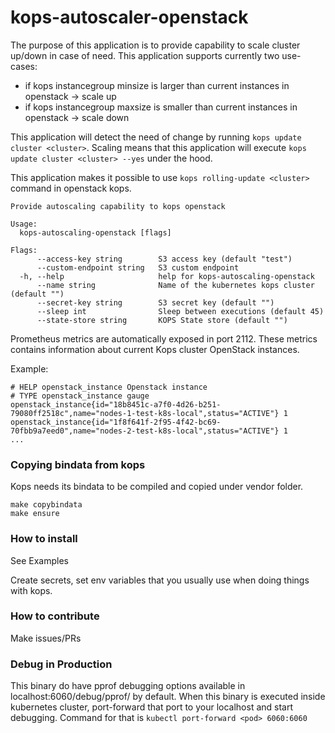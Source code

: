 # kops-autoscaler-openstack

The purpose of this application is to provide capability to scale cluster up/down in case of need. This application supports currently two use-cases:

- if kops instancegroup minsize is larger than current instances in openstack -> scale up 
- if kops instancegroup maxsize is smaller than current instances in openstack -> scale down

This application will detect the need of change by running `kops update cluster <cluster>`. Scaling means that this application will execute `kops update cluster <cluster> --yes` under the hood.

This application makes it possible to use `kops rolling-update <cluster>` command in openstack kops. 

```
Provide autoscaling capability to kops openstack

Usage:
  kops-autoscaling-openstack [flags]

Flags:
      --access-key string        S3 access key (default "test")
      --custom-endpoint string   S3 custom endpoint
  -h, --help                     help for kops-autoscaling-openstack
      --name string              Name of the kubernetes kops cluster (default "")
      --secret-key string        S3 secret key (default "")
      --sleep int                Sleep between executions (default 45)
      --state-store string       KOPS State store (default "")
```


Prometheus metrics are automatically exposed in port 2112.
These metrics contains information about current Kops cluster OpenStack instances.

Example:

```
# HELP openstack_instance Openstack instance
# TYPE openstack_instance gauge
openstack_instance{id="18b8451c-a7f0-4d26-b251-79080ff2518c",name="nodes-1-test-k8s-local",status="ACTIVE"} 1
openstack_instance{id="1f8f641f-2f95-4f42-bc69-70fbb9a7eed0",name="nodes-2-test-k8s-local",status="ACTIVE"} 1
...
```

### Copying bindata from kops

Kops needs its bindata to be compiled and copied under vendor folder.

```
make copybindata
make ensure
```

### How to install

See Examples

Create secrets, set env variables that you usually use when doing things with kops. 

### How to contribute

Make issues/PRs

### Debug in Production

This binary do have pprof debugging options available in localhost:6060/debug/pprof/ by default.
When this binary is executed inside kubernetes cluster, port-forward that port to your localhost and start debugging.
Command for that is `kubectl port-forward <pod> 6060:6060`
